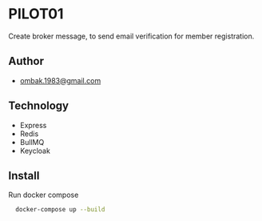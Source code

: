 # PILOT01
Create broker message, to send email verification for member registration.

## Author
- ombak.1983@gmail.com

## Technology

- Express
- Redis
- BullMQ
- Keycloak

## Install

Run docker compose 
```bash
  docker-compose up --build
```
